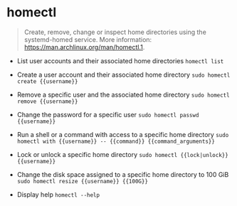 # homectl
> Create, remove, change or inspect home directories using the systemd-homed service.
> More information: <https://man.archlinux.org/man/homectl.1>.

- List user accounts and their associated home directories
`homectl list`

- Create a user account and their associated home directory
`sudo homectl create {{username}}`

- Remove a specific user and the associated home directory
`sudo homectl remove {{username}}`

- Change the password for a specific user
`sudo homectl passwd {{username}}`

- Run a shell or a command with access to a specific home directory
`sudo homectl with {{username}} -- {{command}} {{command_arguments}}`

- Lock or unlock a specific home directory
`sudo homectl {{lock|unlock}} {{username}}`

- Change the disk space assigned to a specific home directory to 100 GiB
`sudo homectl resize {{username}} {{100G}}`

- Display help
`homectl --help`
